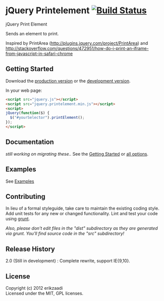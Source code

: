 # jQuery Printelement [![Build Status](https://secure.travis-ci.org/erikzaadi/jquery.printelement.png?branch=master)](http://travis-ci.org/erikzaadi/jquery.printelement)

jQuery Print Element

Sends an element to print.

Inspired by PrintArea (http://plugins.jquery.com/project/PrintArea) and
http://stackoverflow.com/questions/472951/how-do-i-print-an-iframe-from-javascript-in-safari-chrome

## Getting Started
Download the [production version][min] or the [development version][max].

[min]: https://raw.github.com/erikzaadi/jquery.printElement/master/dist/jquery.printelement.min.js
[max]: https://raw.github.com/erikzaadi/jquery.printElement/master/dist/jquery.printelement.js

In your web page:

```html
<script src="jquery.js"></script>
<script src="jquery.printelement.min.js"></script>
<script>
jQuery(function($) {
  $("#yourSelector").printElement();
});
</script>
```

## Documentation
_still working on migrating these.._
See the [Getting Started][gs] or [all options][ao].

[gs]: https://github.com/erikzaadi/jQuery.printElement/wiki/GettingStarted
[ao]: https://github.com/erikzaadi/jQuery.printElement/wiki/Options

## Examples
See [Examples][sampleurl]

[sampleurl]: https://raw.github.com/erikzaadi/jquery.printElement/master/sample/sample.html

## Contributing
In lieu of a formal styleguide, take care to maintain the existing coding style. Add unit tests for any new or changed functionality. Lint and test your code using [grunt](https://github.com/cowboy/grunt).

_Also, please don't edit files in the "dist" subdirectory as they are generated via grunt. You'll find source code in the "src" subdirectory!_

## Release History
2.0 (Still in development) : Complete rewrite, support IE{9,10}.

## License
Copyright (c) 2012 erikzaadi  
Licensed under the MIT, GPL licenses.
